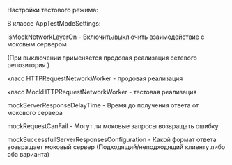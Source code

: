 Настройки тестового режима:

В классе AppTestModeSettings:

isMockNetworkLayerOn - Включить/выключить взаимодействие с моковым сервером

(При выключении применяется продовая реализация сетевого репозитория )

класс HTTPRequestNetworkWorker - продовая реализация

класс MockHTTPRequestNetworkWorker - тестовая реализация

mockServerResponseDelayTime - Время до получения ответа от мокового сервера

mockRequestCanFail - Могут ли моковые запросы возвращать ошибку

mockSuccessfullServerResponsesConfiguration - Какой формат ответа возвращает моковый сервер (Подходящий/неподходящий клиенту либо оба варианта)

